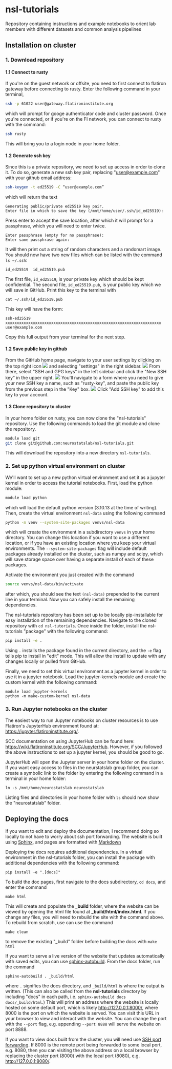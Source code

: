 # nsl-tutorials
Repository containing instructions and example notebooks to orient lab members with different datasets and common analysis pipelines

## Installation on cluster
### 1. Download repository
#### 1.1 Connect to rusty
If you're on the guest network or offsite, you need to first connect to flatiron gateway before connecting to rusty. Enter the following command in your terminal,
```bash
ssh -p 61022 user@gateway.flatironinstitute.org
```
which will prompt for googe authenticator code and cluster password. Once you're connected, or if you're on the FI network, you can connect to rusty with the command:
```bash
ssh rusty
```
This will bring you to a login node in your home folder.

#### 1.2 Generate ssh key 
Since this is a private repository, we need to set up access in order to clone it. To do so, generate a new ssh key pair, replacing "user@example.com" with your github email address:
```bash
ssh-keygen -t ed25519 -C “user@example.com”
```
which will return the text
```
Generating public/private ed25519 key pair.
Enter file in which to save the key (/mnt/home/user/.ssh/id_ed25519):
```
Press enter to accept the save location, after which it will prompt for a passphrase, which you will need to enter twice.
```
Enter passphrase (empty for no passphrase): 
Enter same passphrase again:
```
It will then print out a string of random characters and a randomart image. You should now have two new files which can be listed with the command `ls ~/.ssh`:
```
id_ed25519  id_ed25519.pub
```
The first file, `id_ed25519`, is your private key which should be kept confidential. The second file, `id_ed25519.pub`, is your public key which we will save in GitHub. Print this key to the terminal with
```
cat ~/.ssh/id_ed25519.pub
```
This key will have the form:
```
ssh-ed25519 xxxxxxxxxxxxxxxxxxxxxxxxxxxxxxxxxxxxxxxxxxxxxxxxxxxxxxxxxxxxxxxxxxxx user@example.com
```
Copy this full output from your terminal for the next step.

#### 1.2 Save public key in github
From the GitHub home page, navigate to your user settings by clicking on the top right icon
<img src="screenshots/sshkey-1.png"></img>
and selecting "settings" in the right sidebar.
<img src="screenshots/sshkey-2.png"></img>
From there, select "SSH and GPG keys" in the left sidebar and click the "New SSH key" in the upper right.
<img src="screenshots/sshkey-3.png"></img>
You'll navigate to a form where you need to give your new SSH key a name, such as "rusty-key", and paste the public key from the previous step in the "Key" box.
<img src="screenshots/sshkey-4.png"></img>
Click "Add SSH key" to add this key to your account.

#### 1.3 Clone repository to cluster
In your home folder on rusty, you can now clone the "nsl-tutorials" repository. Use the following commands to load the git module and clone the repository.
```bash
module load git
git clone git@github.com:neurostatslab/nsl-tutorials.git
```
This will download the repository into a new directory `nsl-tutorials`.

### 2. Set up python virtual environment on cluster
We'll want to set up a new python virtual environment and set it as a jupyter kernel in order to access the tutorial notebooks. First, load the python module:
```bash
module load python
```
which will load the default python version (3.10.13 at the time of writing). Then, create the virtual environment `nsl-data` using the following command
```bash
python -m venv --system-site-packages venvs/nsl-data
```
which will create the environment in a subdirectory `venvs` in your home directory. You can change this location if you want to use a different location, or if you have an existing location where you keep your virtual environments. The `--system-site-packages` flag will include default packages already installed on the cluster, such as numpy and scipy, which will save storage space over having a separate install of each of these packages. 

Activate the environment you just created with the command
```bash
source venvs/nsl-data/bin/activate
```
after which, you should see the text `(nsl-data)` prepended to the current line in your terminal. Now you can safely install the remaining dependencies.

The nsl-tutorials repository has been set up to be locally pip-installable for easy installation of the remaining dependencies. Navigate to the cloned repository with `cd nsl-tutorials`. Once inside the folder, install the nsl-tutorials "package" with the following command:
```bash
pip install -e .
```
Using `.` installs the package found in the current directory, and the `-e` flag tells pip to install in "edit" mode. This will allow the install to update with any changes locally or pulled from GitHub.

Finally, we need to set this virtual environment as a jupyter kernel in order to use it in a jupyter notebook. Load the jupyter-kernels module and create the custom kernel with the following command:
```
module load jupyter-kernels
python -m make-custom-kernel nsl-data
```
### 3. Run Jupyter notebooks on the cluster
The easiest way to run Jupyter notebooks on cluster resources is to use Flatiron's JupyterHub environment found at: https://jupyter.flatironinstitute.org/. 

SCC documentation on using JupyterHub can be found here: https://wiki.flatironinstitute.org/SCC/JupyterHub. However, if you followed the above instructions to set up a jupyter kernel, you should be good to go. 

JupyterHub will open the Jupyter server in your home folder on the cluster. If you want easy access to files in the neurstatslab group folder, you can create a symbolic link to the folder by entering the following command in a terminal in your home folder:
```
ln -s /mnt/home/neurostatslab neurostatslab
```
Listing files and directories in your home folder with `ls` should now show the "neurostatslab" folder.

## Deploying the docs
If you want to edit and deploy the documentation, I recommend doing so locally to not have to worry about ssh port forwarding. The website is built using [Sphinx](https://www.sphinx-doc.org/en/master/), and pages are formatted with [Markdown](https://www.markdownguide.org)

Deploying the docs requires additional dependencies. In a virtual environment in the nsl-tutorials folder, you can install the package with additional dependencies with the following command:
```
pip install -e ".[docs]"
```
To build the doc pages, first navigate to the docs subdirectory, `cd docs`, and enter the command
```
make html
```
This will create and populate the **_build** folder, where the website can be viewed by opening the html file found at **_build/html/index.html**. If you change any files, you will need to rebuild the site with the command above. To rebuild from scratch, use can use the command
```
make clean
```
to remove the existing "_build" folder before building the docs with `make html`

If you want to serve a live version of the website that updates automatically with saved edits, you can use [sphinx-autobuild](https://sphinx-extensions.readthedocs.io/en/latest/sphinx-autobuild.html). From the docs folder, run the command
```
sphinx-autobuild . _build/html
```
where `.` signifies the docs directory, and `_build/html` is where the output is written. (This can also be called from the **nsl-tutorials** directory by including "docs" in each path, i.e. `sphinx-autobuild docs docs/_build/html`.) This will print an address where the website is locally hosted on some default port, which is likely http://127.0.0.1:8000/, where 8000 is the port on which the website is served. You can visit this URL in your browser to view and interact with the website. You can change the port with the `--port` flag, e.g. appending `--port 8888` will serve the website on port 8888.

If you want to view docs built from the cluster, you will need use [SSH port forwarding](https://www.ssh.com/academy/ssh/tunneling-example). If 8000 is the remote port being forwarded to some local port, e.g. 8080, then you can visiting the above address on a local browser by replacing the cluster port (8000) with the local port (8080), e.g. http://127.0.0.1:8080/.



